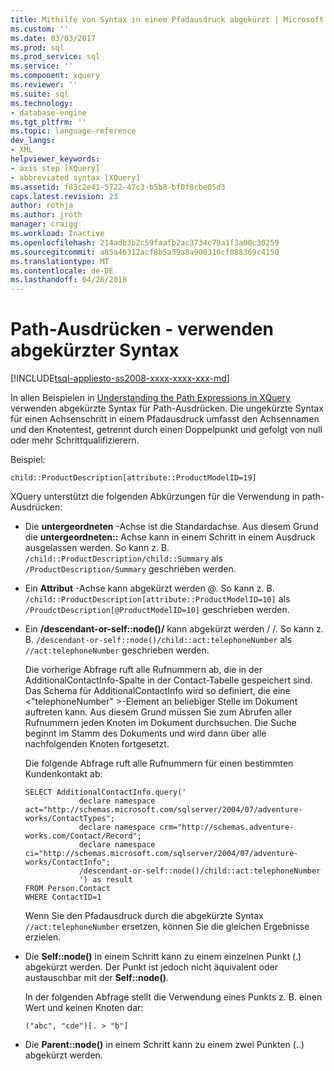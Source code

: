 ```yaml
---
title: Mithilfe von Syntax in einem Pfadausdruck abgekürzt | Microsoft Docs
ms.custom: ''
ms.date: 03/03/2017
ms.prod: sql
ms.prod_service: sql
ms.service: ''
ms.component: xquery
ms.reviewer: ''
ms.suite: sql
ms.technology:
- database-engine
ms.tgt_pltfrm: ''
ms.topic: language-reference
dev_langs:
- XML
helpviewer_keywords:
- axis step [XQuery]
- abbreviated syntax [XQuery]
ms.assetid: f83c2e41-5722-47c3-b5b8-bf0f8cbe05d3
caps.latest.revision: 23
author: rothja
ms.author: jroth
manager: craigg
ms.workload: Inactive
ms.openlocfilehash: 214adb3b2c59faafb2ac3734c79a1f3a00c30259
ms.sourcegitcommit: a85a46312acf8b5a59a8a900310cf088369c4150
ms.translationtype: MT
ms.contentlocale: de-DE
ms.lasthandoff: 04/26/2018
---
```

# <a name="path-expressions---using-abbreviated-syntax"></a>Path-Ausdrücken - verwenden abgekürzter Syntax
[!INCLUDE[tsql-appliesto-ss2008-xxxx-xxxx-xxx-md](../includes/tsql-appliesto-ss2008-xxxx-xxxx-xxx-md.md)]

  In allen Beispielen in [Understanding the Path Expressions in XQuery](../xquery/path-expressions-xquery.md) verwenden abgekürzte Syntax für Path-Ausdrücken. Die ungekürzte Syntax für einen Achsenschritt in einem Pfadausdruck umfasst den Achsennamen und den Knotentest, getrennt durch einen Doppelpunkt und gefolgt von null oder mehr Schrittqualifizierern.  
  
 Beispiel:  
  
```  
child::ProductDescription[attribute::ProductModelID=19]  
```  
  
 XQuery unterstützt die folgenden Abkürzungen für die Verwendung in path-Ausdrücken:  
  
-   Die **untergeordneten** -Achse ist die Standardachse. Aus diesem Grund die **untergeordneten::** Achse kann in einem Schritt in einem Ausdruck ausgelassen werden. So kann z. B. `/child::ProductDescription/child::Summary` als `/ProductDescription/Summary` geschrieben werden.  
  
-   Ein **Attribut** -Achse kann abgekürzt werden @. So kann z. B. `/child::ProductDescription[attribute::ProductModelID=10]` als `/ProudctDescription[@ProductModelID=10]` geschrieben werden.  
  
-   Ein **/descendant-or-self::node()/** kann abgekürzt werden / /. So kann z. B. `/descendant-or-self::node()/child::act:telephoneNumber` als `//act:telephoneNumber` geschrieben werden.  
  
     Die vorherige Abfrage ruft alle Rufnummern ab, die in der AdditionalContactInfo-Spalte in der Contact-Tabelle gespeichert sind. Das Schema für AdditionalContactInfo wird so definiert, die eine \<"telephoneNumber" >-Element an beliebiger Stelle im Dokument auftreten kann. Aus diesem Grund müssen Sie zum Abrufen aller Rufnummern jeden Knoten im Dokument durchsuchen. Die Suche beginnt im Stamm des Dokuments und wird dann über alle nachfolgenden Knoten fortgesetzt.  
  
     Die folgende Abfrage ruft alle Rufnummern für einen bestimmten Kundenkontakt ab:  
  
    ```  
    SELECT AdditionalContactInfo.query('             
                declare namespace act="http://schemas.microsoft.com/sqlserver/2004/07/adventure-works/ContactTypes";             
                declare namespace crm="http://schemas.adventure-works.com/Contact/Record";             
                declare namespace ci="http://schemas.microsoft.com/sqlserver/2004/07/adventure-works/ContactInfo";             
                /descendant-or-self::node()/child::act:telephoneNumber             
                ') as result             
    FROM Person.Contact             
    WHERE ContactID=1             
    ```  
  
     Wenn Sie den Pfadausdruck durch die abgekürzte Syntax `//act:telephoneNumber` ersetzen, können Sie die gleichen Ergebnisse erzielen.  
  
-   Die **Self::node()** in einem Schritt kann zu einem einzelnen Punkt (.) abgekürzt werden. Der Punkt ist jedoch nicht äquivalent oder austauschbar mit der **Self::node()**.  
  
     In der folgenden Abfrage stellt die Verwendung eines Punkts z. B. einen Wert und keinen Knoten dar:  
  
    ```  
    ("abc", "cde")[. > "b"]  
    ```  
  
-   Die **Parent::node()** in einem Schritt kann zu einem zwei Punkten (..) abgekürzt werden.  
  
  

